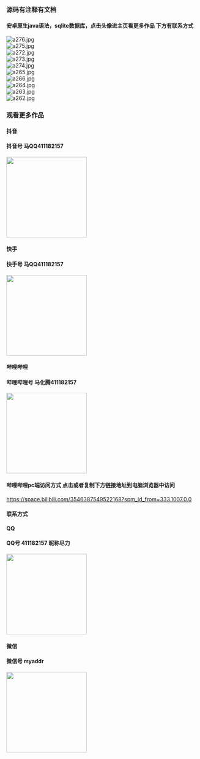 ### 源码有注释有文档

#### 安卓原生java语法，sqlite数据库，点击头像进主页看更多作品 下方有联系方式
 <img src='https://img.alicdn.com/imgextra/i4/1658540494/O1CN01hXOD7N1FWIaAr5c6U_!!1658540494.jpg' alt='a276.jpg' /></br> 
 <img src='https://img.alicdn.com/imgextra/i4/1658540494/O1CN01yOQ4ij1FWIaA2vnt8_!!1658540494.jpg' alt='a275.jpg' /></br> 
 <img src='https://img.alicdn.com/imgextra/i3/1658540494/O1CN0101Kfnm1FWIa9zWCeo_!!1658540494.jpg' alt='a272.jpg' /></br> 
 <img src='https://img.alicdn.com/imgextra/i3/1658540494/O1CN01IJ6Q1p1FWIa28K8t3_!!1658540494.jpg' alt='a273.jpg' /></br> 
 <img src='https://img.alicdn.com/imgextra/i1/1658540494/O1CN01a9HMfa1FWIaAlDt02_!!1658540494.jpg' alt='a274.jpg' /></br> 
 <img src='https://img.alicdn.com/imgextra/i4/1658540494/O1CN01tnl7ki1FWIaEX26M8_!!1658540494.jpg' alt='a265.jpg' /></br> 
 <img src='https://img.alicdn.com/imgextra/i1/1658540494/O1CN01105h9i1FWIa28ISwE_!!1658540494.jpg' alt='a266.jpg' /></br> 
 <img src='https://img.alicdn.com/imgextra/i2/1658540494/O1CN014qAN4p1FWIaEX3F1B_!!1658540494.jpg' alt='a264.jpg' /></br> 
 <img src='https://img.alicdn.com/imgextra/i2/1658540494/O1CN01GCFBGU1FWIa9zTWNI_!!1658540494.jpg' alt='a263.jpg' /></br> 
 <img src='https://img.alicdn.com/imgextra/i4/1658540494/O1CN01fZjcR31FWIa8BQF4c_!!1658540494.jpg' alt='a262.jpg' /></br>
### 观看更多作品

#### 抖音
#### 抖音号  马QQ411182157
<img src="https://gitee.com/QQ411182157/mingpian/raw/master/douyin.png" width="210px">

#### 快手
#### 快手号  马QQ411182157

<img src="https://gitee.com/QQ411182157/mingpian/raw/master/kuaishou.jpg" width="210px">

#### 哔哩哔哩
#### 哔哩哔哩号  马化腾411182157

<img src="https://gitee.com/QQ411182157/mingpian/raw/master/bili.png" width="210px">

#### 哔哩哔哩pc端访问方式 点击或者复制下方链接地址到电脑浏览器中访问

https://space.bilibili.com/3546387549522168?spm_id_from=333.1007.0.0


#### 联系方式
#### QQ
#### QQ号 411182157 昵称尽力

<img src="https://gitee.com/QQ411182157/mingpian/raw/master/qq.jpg" width="210px">

#### 微信
#### 微信号 myaddr

<img src="https://gitee.com/QQ411182157/mingpian/raw/master/weixin.png" width="210px">
